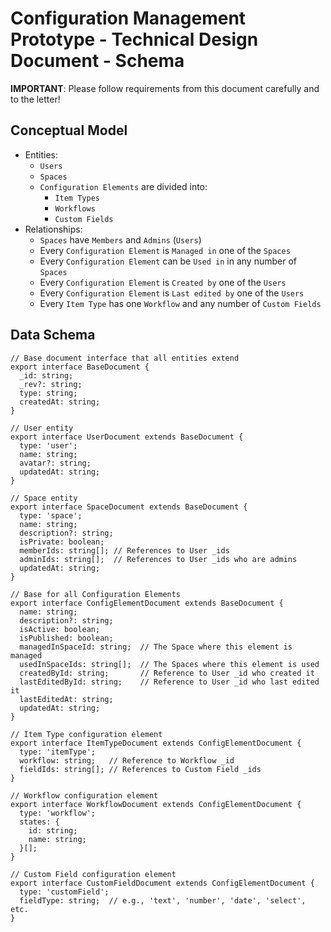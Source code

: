 # Configuration Management Prototype - Technical Design Document - Schema

**IMPORTANT**: Please follow requirements from this document carefully and to the letter!

## Conceptual Model

- Entities: 
  - `Users`
  - `Spaces`
  - `Configuration Elements` are divided into:
    - `Item Types`
    - `Workflows`
    - `Custom Fields`  
- Relationships:
  - `Spaces` have `Members` and `Admins` (`Users`)
  - Every `Configuration Element` is `Managed in` one of the `Spaces` 
  - Every `Configuration Element` can be `Used in` in any number of `Spaces` 
  - Every `Configuration Element` is `Created by` one of the `Users`
  - Every `Configuration Element` is `Last edited by` one of the `Users`
  - Every `Item Type` has one `Workflow` and any number of `Custom Fields`

## Data Schema

```tsx
// Base document interface that all entities extend
export interface BaseDocument {
  _id: string;
  _rev?: string;
  type: string;
  createdAt: string;
}

// User entity
export interface UserDocument extends BaseDocument {
  type: 'user';
  name: string;
  avatar?: string;
  updatedAt: string;
}

// Space entity
export interface SpaceDocument extends BaseDocument {
  type: 'space';
  name: string;
  description?: string;
  isPrivate: boolean;
  memberIds: string[]; // References to User _ids
  adminIds: string[];  // References to User _ids who are admins
  updatedAt: string;
}

// Base for all Configuration Elements
export interface ConfigElementDocument extends BaseDocument {
  name: string;
  description?: string;
  isActive: boolean;
  isPublished: boolean;
  managedInSpaceId: string;  // The Space where this element is managed
  usedInSpaceIds: string[];  // The Spaces where this element is used
  createdById: string;       // Reference to User _id who created it
  lastEditedById: string;    // Reference to User _id who last edited it
  lastEditedAt: string;
  updatedAt: string;
}

// Item Type configuration element
export interface ItemTypeDocument extends ConfigElementDocument {
  type: 'itemType';
  workflow: string;   // Reference to Workflow _id 
  fieldIds: string[]; // References to Custom Field _ids
}

// Workflow configuration element
export interface WorkflowDocument extends ConfigElementDocument {
  type: 'workflow';
  states: {
    id: string;
    name: string;
  }[];
}

// Custom Field configuration element
export interface CustomFieldDocument extends ConfigElementDocument {
  type: 'customField';
  fieldType: string;  // e.g., 'text', 'number', 'date', 'select', etc.
}
```


